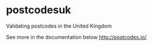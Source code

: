 # postcodesuk
Validating postcodes in the United Kingdom

See more in the documentation below
http://postcodes.io/
